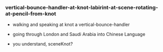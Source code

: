 ### vertical-bounce-handler-at-knot-labirint-at-scene-rotating-at-pencil-from-knot

* walking and speaking at knot a vertical-bounce-handler
* going through London and Saudi Arabia into Chinese Language


* you understand, sceneKnot?